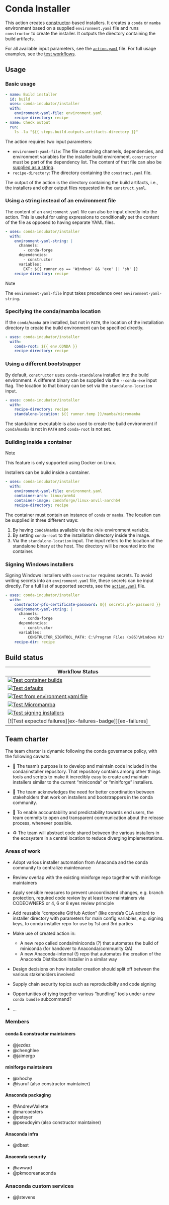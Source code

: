 # Conda Installer

This action creates [constructor](https://github.com/conda/constructor)-based installers.
It creates a `conda` or `mamba` environment based on a supplied `environment.yaml` file
and runs `constructor` to create the installer. It outputs the directory containing the build
artifacts.

For all available input parameters, see the [`action.yaml`](action.yaml) file.
For full usage examples, see the [test workflows](.github/workflows).

## Usage

### Basic usage

```yaml
- name: Build installer
  id: build
  uses: conda-incubator/installer
  with:
    environment-yaml-file: environment.yaml
    recipe-directory: recipe
- name: Check output
  run:
    ls -la "${{ steps.build.outputs.artifacts-directory }}"
```

The action requires two input parameters:

* `environment-yaml-file`: The file containing channels, dependencies, and environment variables
                           for the installer build environment. `constructor` must be part of the
                           dependency list.
                           The content of that file can also be
                           [supplied as a string](#using-a-string-instead-of-an-environment-file).
* `recipe-directory`: The directory containing the `construct.yaml` file.

The output of the action is the directory containing the build artifacts, i.e., the installers and
other output files requested in the `construct.yaml`.

### Using a string instead of an environment file

The content of an `environment.yaml` file can also be input directly into the action.
This is useful for using expressions to conditionally set the content of the file as opposed
to having separate YAML files.

```yaml
- uses: conda-incubator/installer
  with:
    environment-yaml-string: |
      channels:
        - conda-forge
      dependencies:
        - constructor
      variables:
        EXT: ${{ runner.os == 'Windows' && 'exe' || 'sh' }}
    recipe-directory: recipe
```

> [!NOTE]
> The `environment-yaml-file` input takes precedence over `environment-yaml-string`.

### Specifying the conda/mamba location

If the `conda`/`mamba` are installed, but not in `PATH`, the location of the installation
directory to create the build environment can be specified directly.

```yaml
- uses: conda-incubator/installer
  with:
    conda-root: ${{ env.CONDA }}
    recipe-directory: recipe
```

### Using a different bootstrapper

By default, `constructor` uses `conda-standalone` installed into the build environment.
A different binary can be supplied via the `--conda-exe` input flag.
The location to that binary can be set via the `standalone-location` input.


```yaml
- uses: conda-incubator/installer
  with:
    recipe-directory: recipe
    standalone-location: ${{ runner.temp }}/mamba/micromamba
```

The standalone executable is also used to create the build environment if `conda`/`mamba` is not
in `PATH` and `conda-root` is not set.

### Building inside a container

> [!NOTE]
> This feature is only supported using Docker on Linux.

Installers can be build inside a container.

```yaml
- uses: conda-incubator/installer
  with:
    environment-yaml-file: environment.yaml
    container-arch: linux/arm64
    container-image: condaforge/linux-anvil-aarch64
    recipe-directory: recipe
```

The container must contain an instance of `conda` or `mamba`.
The location can be supplied in three different ways:

1. By having `conda`/`mamba` available via the `PATH` environment variable.
1. By setting `conda-root` to the installation directory inside the image.
1. Via the `standalone-location` input. The input refers to the location of the standalone binary
   at the host. The directory will be mounted into the container.

### Signing Windows installers

Signing Windows installers with `constructor` requires secrets.
To avoid writing secrets into an `environment.yaml` file, these secrets can be input directly.
For a full list of supported secrets, see the [`action.yaml`](action.yaml) file.

```yaml
- uses: conda-incubator/installer
  with:
    constructor-pfx-certificate-password: ${{ secrets.pfx-password }}
    environment-yaml-string: |
      channels:
        - conda-forge
      dependencies:
        - constructor
      variables:
          CONSTRUCTOR_SIGNTOOL_PATH: C:\Program Files (x86)\Windows Kits\10\bin\10.0.17763.0\x86\signtool.exe
    recipe-dir: recipe
```

## Build status

| Workflow Status                                              |
| ------------------------------------------------------------ |
| [![Test container builds][ex-container-badge]][ex-container] |
| [![Test defaults][ex-defaults-badge]][ex-defaults]           |
| [![Test from environment.yaml file][ex-file-badge]][ex-file] |
| [![Test Micromamba][ex-micromamba-badge]][ex-micromamba]     |
| [![Test signing installers][ex-signing-badge]][ex-signing]   |
| [![Test expected failures][ex-failures-badge]][ex-failures]  |

[ex-container]:
  https://github.com/conda-incubator/installer/actions/workflows/test-container.yaml
[ex-container-badge]:
  https://github.com/conda-incubator/installer/actions/workflows/test-container.yaml/badge.svg?branch=main
[ex-defaults]:
  https://github.com/conda-incubator/installer/actions/workflows/test-defaults.yaml
[ex-defaults-badge]:
  https://github.com/conda-incubator/installer/actions/workflows/test-defaults.yaml/badge.svg?branch=main
[ex-failure]:
  https://github.com/conda-incubator/installer/actions/workflows/test-failure.yaml
[ex-failure-badge]:
  https://github.com/conda-incubator/installer/actions/workflows/test-failure.yaml/badge.svg?branch=main
[ex-file]:
  https://github.com/conda-incubator/installer/actions/workflows/test-file.yaml
[ex-file-badge]:
  https://github.com/conda-incubator/installer/actions/workflows/test-file.yaml/badge.svg?branch=main
[ex-micromamba]:
  https://github.com/conda-incubator/installer/actions/workflows/test-micromamba.yaml
[ex-micromamba-badge]:
  https://github.com/conda-incubator/installer/actions/workflows/test-micromamba.yaml/badge.svg?branch=main
[ex-signing]:
  https://github.com/conda-incubator/installer/actions/workflows/test-signing.yaml
[ex-signing-badge]:
  https://github.com/conda-incubator/installer/actions/workflows/test-signing.yaml/badge.svg?branch=main

## Team charter

The team charter is dynamic following the conda governance policy, with the following caveats:

- 🧰 The team’s purpose is to develop and maintain code included in the conda/installer repository. That repository contains among other things tools and scripts to make it incredibly easy to create and maintain installers similar to the current “miniconda” or “miniforge” installers.

- 📨 The team acknowledges the need for better coordination between stakeholders that work on installers and bootstrappers in the conda community.

- 📢 To enable accountability and predictability towards end users, the team commits to open and transparent communication about the release process, whenever possible.

- ♻️ The team will abstract code shared between the various installers in the ecosystem in a central location to reduce diverging implementations.

### Areas of work

- Adopt various installer automation from Anaconda and the conda community to centralize maintenance

- Review overlap with the existing miniforge repo together with miniforge maintainers

- Apply sensible measures to prevent uncoordinated changes, e.g. branch protection, required code review by at least two maintainers via CODEOWNERS or 4, 6 or 8 eyes review principle

- Add reusable “composite GitHub Action” (like conda’s CLA action) to installer directory with parameters for main config variables, e.g. signing keys, to conda installer repo for use by 1st and 3rd parties

- Make use of created action in:
  - A new repo called conda/miniconda (?) that automates the build of miniconda (for handover to Anaconda/community QA)
  - A new Anaconda-internal (!) repo that automates the creation of the Anaconda Distribution Installer in a similar way

- Design decisions on how installer creation should split off between the various stakeholders involved

- Supply chain security topics such as reproducibilty and code signing

- Opportunities of tying together various “bundling” tools under a new `conda bundle` subcommand?

- ...

### Members

#### conda & constructor maintainers

- @jezdez
- @chenghlee
- @jaimergp

#### miniforge maintainers

- @xhochy
- @isuruf (also constructor maintainer)

#### Anaconda packaging

- @AndrewVallette
- @marcoesters
- @psteyer
- @pseudoyim (also constructor maintainer)

#### Anaconda infra

- @dbast

#### Anaconda security

- @awwad
- @pkmooreanaconda

### Anaconda custom services

- @jlstevens
